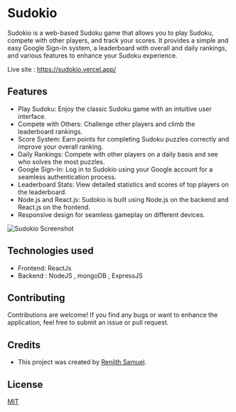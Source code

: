 
# Sudokio

Sudokio is a web-based Sudoku game that allows you to play Sudoku, compete with other players, and track your scores. It provides a simple and easy Google Sign-In system, a leaderboard with overall and daily rankings, and various features to enhance your Sudoku experience.

Live site : https://sudokio.vercel.app/

## Features


- Play Sudoku: Enjoy the classic Sudoku game with an intuitive user interface.
- Compete with Others: Challenge other players and climb the leaderboard rankings.
- Score System: Earn points for completing Sudoku puzzles correctly and improve your overall ranking.
- Daily Rankings: Compete with other players on a daily basis and see who solves the most puzzles.
- Google Sign-In: Log in to Sudokio using your Google account for a seamless authentication process.
- Leaderboard Stats: View detailed statistics and scores of top players on the leaderboard.
- Node.js and React.js: Sudokio is built using Node.js on the backend and React.js on the frontend.
- Responsive design for seamless gameplay on different devices.

![Sudokio Screenshot](https://i.ibb.co/pLWyVh8/Sudokio.png)



## Technologies used

- Frontend: ReactJs
- Backend : NodeJS , mongoDB , ExpressJS
## Contributing

Contributions are welcome! If you find any bugs or want to enhance the application, feel free to submit an issue or pull request.

## Credits

 - This project was created by [Renjith Samuel](https://renjithsamuel.onrender.com/). 

## License

[MIT](https://choosealicense.com/licenses/mit/)

